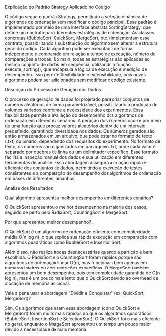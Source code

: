 Explicação do Padrão Strategy Aplicado no Código

O código segue o padrão Strategy, permitindo a seleção dinâmica de algoritmos de ordenação sem modificar o código principal. Esse padrão é implementado por meio de uma interface abstrata SortingStrategy, que define um contrato para diferentes estratégias de ordenação. As classes concretas (BubbleSort, QuickSort, MergeSort, etc.) implementam esse contrato, possibilitando a substituição do algoritmo sem alterar a estrutura geral do código. Cada algoritmo pode ser executado de forma independente e comparado em relação a tempo de execução, número de comparações e trocas. No main, todas as estratégias são aplicadas ao mesmo conjunto de dados em sequência, utilizando a função execute_sorting(), que encapsula a lógica de execução e medição de desempenho. Isso permite flexibilidade e extensibilidade, pois novos algoritmos podem ser adicionados sem modificar o código existente. 

 

Descrição do Processo de Geração dos Dados

O processo de geração de dados foi projetado para criar conjuntos de números aleatórios de forma parametrizável, possibilitando a produção de volumes variados conforme a necessidade dos experimentos. Essa flexibilidade permite a avaliação do desempenho dos algoritmos de ordenação em diferentes cenários. A geração dos números ocorre por meio de uma função que produz valores aleatórios dentro de um intervalo predefinido, garantindo diversidade nos dados. Os números gerados são então armazenados em um arquivo, que pode estar no formato de texto (.txt) ou binário, dependendo dos requisitos do experimento. No formato de texto, os números são organizados em um arquivo .txt, onde cada valor é separado por quebras de linha ou um delimitador específico. Esse formato facilita a inspeção manual dos dados e sua utilização em diferentes ferramentas de análise. Essa abordagem assegura a criação rápida e eficiente dos conjuntos de dados, permitindo a execução de testes consistentes e a comparação do desempenho dos algoritmos de ordenação em bases de diferentes tamanhos. 

 

Análise dos Resultados

Qual algoritmo apresentou melhor desempenho em diferentes cenários?  
 
O QuickSort apresentou o melhor desempenho na maioria dos casos, seguido de perto pelo RadixSort, CountingSort e MergeSort. 
 

Por que apresentou melhor desempenho?                                     .  
 
O QuickSort é um algoritmo de ordenação eficiente com complexidade média O(n log n), o que explica sua rápida execução em comparação com algoritmos quadráticos como BubbleSort e InsertionSort.  
 
Além disso, não realiza trocas desnecessárias quando a partição é bem escolhida. O RadixSort e o CountingSort foram rápidos porque são algoritmos de ordenação linear O(n), mas funcionam bem apenas em números inteiros ou com restrições específicas. O MergeSort também apresentou um bom desempenho, pois tem complexidade garantida de O(n log n), mas é um pouco mais lento que o QuickSort devido ao overhead de alocação de memória adicional. 
 

Vale a pena usar a abordagem "Dividir e Conquistar" (ex: QuickSort, MergeSort)?  
 
Sim. Os algoritmos que usam essa abordagem (como QuickSort e MergeSort) foram muito mais rápidos do que os algoritmos quadráticos (BubbleSort, InsertionSort e SelectionSort). O QuickSort foi o mais eficiente no geral, enquanto o MergeSort apresentou um tempo um pouco maior devido à necessidade de mais memória. 

 
